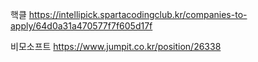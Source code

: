 핵클
https://intellipick.spartacodingclub.kr/companies-to-apply/64d0a31a470577f7f605d17f

비모소프트
https://www.jumpit.co.kr/position/26338
